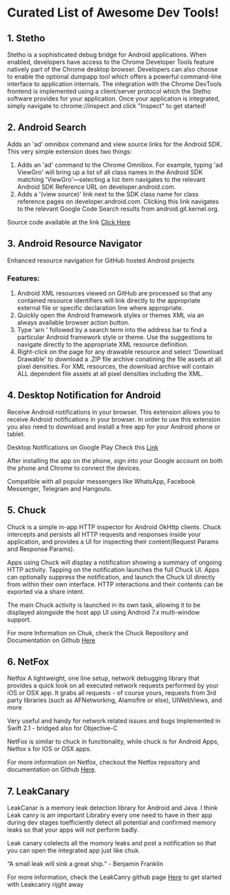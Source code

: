 # Curated List of Awesome Dev Tools!

## 1. Stetho

Stetho is a sophisticated debug bridge for Android applications. When enabled, developers have access to the Chrome Developer Tools feature natively part of the Chrome desktop browser. Developers can also choose to enable the optional dumpapp tool which offers a powerful command-line interface to application internals. The integration with the Chrome DevTools frontend is implemented using a client/server protocol which the Stetho software provides for your application. Once your application is integrated, simply navigate to chrome://inspect and click "Inspect" to get started!

## 2. Android Search

Adds an 'ad' omnibox command and view source links for the Android SDK.
This very simple extension does two things:

1. Adds an 'ad' command to the Chrome Omnibox. For example, typing 'ad ViewGro' will bring up a list of all class names in the Android SDK matching 'ViewGro'—selecting a list item navigates to the relevant Android SDK Reference URL on developer.android.com.
2. Adds a '(view source)' link next to the SDK class name for class reference pages on developer.android.com. Clicking this link navigates to the relevant Google Code Search results from android.git.kernel.org.

Source code available at the link [Click Here](https://github.com/romannurik/AndroidSDKSearchExtension)

## 3. Android Resource Navigator

Enhanced resource navigation for GitHub hosted Android projects
### Features:
1. Android XML resources viewed on GitHub are processed so that any contained resource identifiers will link directly to the appropriate external file or specific declaration line where appropriate.
2. Quickly open the Android framework styles or themes XML via an always available browser action button.
3. Type 'arn ' followed by a search term into the address bar to find a particular Android framework style or theme. Use the suggestions to navigate directly to the appropriate XML resource definition.
4. Right-click on the page for any drawable resource and select 'Download Drawable' to download a .ZIP file archive conatining the file assets at all pixel densities. For XML resources, the download archive will contain ALL dependent file assets at all pixel densities including the XML.

## 4. Desktop Notification for Android
Receive Android notifications in your browser.
This extension allows you to receive Android notifications in your browser. In order to use this extension you also need to download and install a free app for your Android phone or tablet.

Desktop Notifications on Google Play Check this [Link](https://play.google.com/store/apps/details?id=org.hcilab.projects.notification)
		
After installing the app on the phone, sign into your Google account on both the phone and Chrome to connect the devices.

Compatible with all popular messengers like WhatsApp, Facebook Messenger, Telegram and Hangouts.

## 5. Chuck
Chuck is a simple in-app HTTP inspector for Android OkHttp clients. Chuck intercepts and persists 
all HTTP requests and responses inside your application, and provides a UI for inspecting their content(Request Params and Response Params).

Apps using Chuck will display a notification showing a summary of ongoing HTTP activity. Tapping on the notification launches 
the full Chuck UI. Apps can optionally suppress the notification, and launch the Chuck UI directly from within their own interface. 
HTTP interactions and their contents can be exported via a share intent.

The main Chuck activity is launched in its own task, allowing it to be displayed alongside the host app UI using Android 7.x multi-window support.

For more Information on Chuk, check the Chuck Repository and Documentation on Github [Here](https://github.com/jgilfelt/chuck)

## 6. NetFox
Netfox A lightweight, one line setup, network debugging library that provides a quick look on all executed network requests performed by your iOS or OSX app. It grabs all requests - of course yours, requests from 3rd party libraries (such as AFNetworking, Alamofire or else), UIWebViews, and more

Very useful and handy for network related issues and bugs Implemented in Swift 2.1 - bridged also for Objective-C

NetFox is similar to chuck in functionality, while chuck is for Android Apps, Netfox s for IOS or OSX apps.

For more information on Netfox, checkout the Netfox repository and documentation on Github [Here](https://github.com/kasketis/netfox).


## 7. LeakCanary
LeakCanar is a memory leak detection library for Android and Java. I think Leak canry is am important Librabry every one need to have in their app during dev stages toefficiently detect all potential and confirmed memory leaks so that your apps will not perform badly. 

Leak canary colelects all the momory leaks and post a notification so that you can open the integrated app just like chuk.

> 
“A small leak will sink a great ship.” - Benjamin Franklin

For more information, check the LeakCanry github page [Here](https://github.com/square/leakcanary) to get started with Leakcanry rijght away